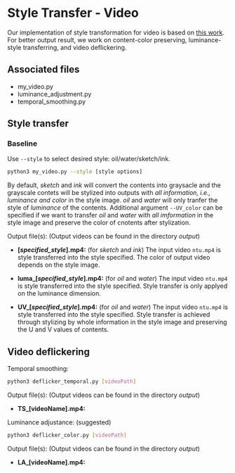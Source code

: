 # Style Transfer - Video
Our implementation of style transformation for video is based on [this work](https://github.com/naoto0804/pytorch-AdaIN?fbclid=IwAR0xkGfGRts96b_qyR_kJSBdEWUitJ-zfcOMN84jfLcyBD5pw7SaW6KnQCU).
For better output result, we work on content-color preserving, luminance-style transferring, and video deflickering.

## Associated files
- my_video.py
- luminance_adjustment.py
- temporal_smoothing.py

## Style transfer
### Baseline
Use `--style` to select desired style: oil/water/sketch/ink.
```bash
python3 my_video.py --style [style options]
```
By default, *sketch* and *ink* will convert the contents into graysacle and the grayscale contets will be stylized into outputs with *all information, i.e., luminance and color* in the style image. *oil* and *water* will only tranfer the style of *luminance* of the contents.
Additional argument `--UV_color` can be specified if we want to transfer *oil* and *water* with *all imformation* in the style image and preserve the color of cnotents after stylization.

Output file(s):
(Output videos can be found in the directory *output*)
- **[*specified_style*].mp4:** (for *sketch* and *ink*)
The input video `ntu.mp4` is style transferred into the style specified. The color of output video depends on the style image.

- **luma_[*specified_style*].mp4:** (for *oil* and *water*)
The input video `ntu.mp4` is style transferred into the style specified. Style transfer is only applyed on the luminance dimension.

- **UV_[*specified_style*].mp4:** (for *oil* and *water*)
The input video `ntu.mp4` is style transferred into the style specified. Style transfer is achieved through stylizing by whole information in the style image and preserving the U and V values of contents.

## Video deflickering
Temporal smoothing:
```bash
python3 deflicker_temporal.py [videoPath]
```
Output file(s):
(Output videos can be found in the directory *output*)

- **TS_[videoName].mp4:**


Luminance adjustance: (suggested)
```bash
python3 deflicker_color.py [videoPath]
```
Output file(s):
(Output videos can be found in the directory *output*)
- **LA_[videoName].mp4:**

